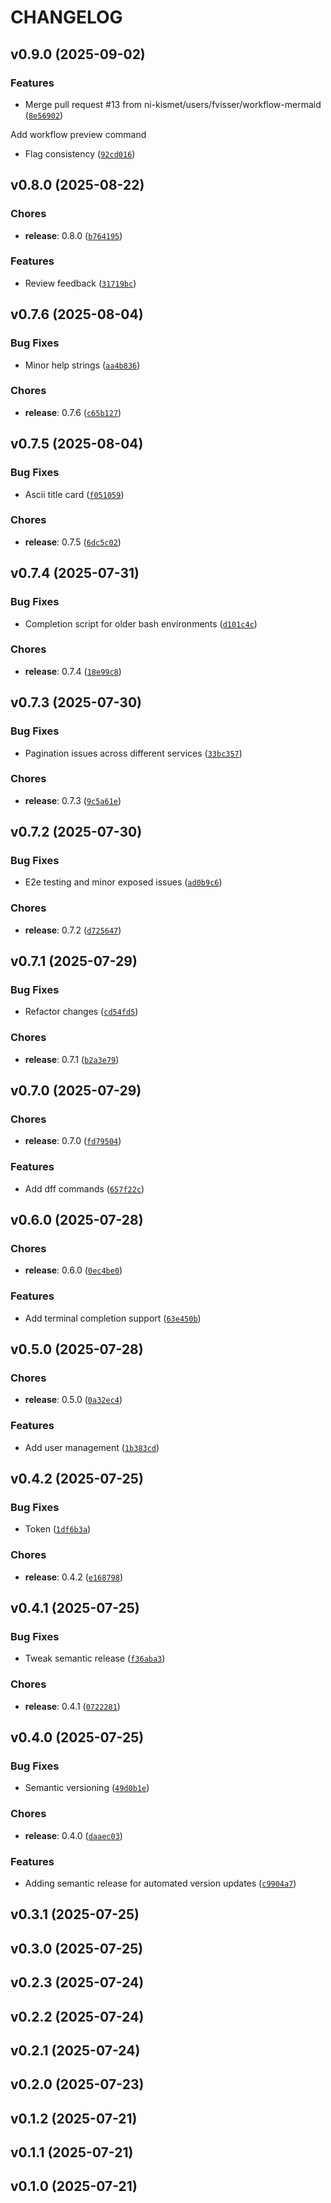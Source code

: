 # CHANGELOG


## v0.9.0 (2025-09-02)

### Features

- Merge pull request #13 from ni-kismet/users/fvisser/workflow-mermaid
  ([`8e56902`](https://github.com/ni-kismet/systemlink-cli/commit/8e56902f909075cdfff2d69c4453c741058406f4))

Add workflow preview command

- Flag consistency
  ([`92cd016`](https://github.com/ni-kismet/systemlink-cli/commit/92cd016cee143b8a6946e17b9f8ed7c08a880223))


## v0.8.0 (2025-08-22)

### Chores

- **release**: 0.8.0
  ([`b764195`](https://github.com/ni-kismet/systemlink-cli/commit/b76419509f3f7b32724dcd29ba6892bbf5d57b1d))

### Features

- Review feedback
  ([`31719bc`](https://github.com/ni-kismet/systemlink-cli/commit/31719bcf1498b5c65b10ab376fec0c411734c33e))


## v0.7.6 (2025-08-04)

### Bug Fixes

- Minor help strings
  ([`aa4b836`](https://github.com/ni-kismet/systemlink-cli/commit/aa4b8368c0f81fd06601098b3d9756e5f8bdf2f1))

### Chores

- **release**: 0.7.6
  ([`c65b127`](https://github.com/ni-kismet/systemlink-cli/commit/c65b12713e428b18032bd76f9f28e12ad88375b0))


## v0.7.5 (2025-08-04)

### Bug Fixes

- Ascii title card
  ([`f051059`](https://github.com/ni-kismet/systemlink-cli/commit/f0510594f4ca8a015829c8dc1eea743194526bc2))

### Chores

- **release**: 0.7.5
  ([`6dc5c02`](https://github.com/ni-kismet/systemlink-cli/commit/6dc5c02899c478e321cc7d764efe83051c639804))


## v0.7.4 (2025-07-31)

### Bug Fixes

- Completion script for older bash environments
  ([`d101c4c`](https://github.com/ni-kismet/systemlink-cli/commit/d101c4cc8ccf577470a2d0da80bc400bf1c1972d))

### Chores

- **release**: 0.7.4
  ([`18e99c8`](https://github.com/ni-kismet/systemlink-cli/commit/18e99c804def868fafc387a40f1ef16b8cafaa33))


## v0.7.3 (2025-07-30)

### Bug Fixes

- Pagination issues across different services
  ([`33bc357`](https://github.com/ni-kismet/systemlink-cli/commit/33bc3575f0471189229186f52dcf375fa4192f4f))

### Chores

- **release**: 0.7.3
  ([`9c5a61e`](https://github.com/ni-kismet/systemlink-cli/commit/9c5a61e513f4942609a28c1909ea986fa968e253))


## v0.7.2 (2025-07-30)

### Bug Fixes

- E2e testing and minor exposed issues
  ([`ad0b9c6`](https://github.com/ni-kismet/systemlink-cli/commit/ad0b9c608763e97dc026c02cdc0c3190bd01c150))

### Chores

- **release**: 0.7.2
  ([`d725647`](https://github.com/ni-kismet/systemlink-cli/commit/d72564774434e2b35ccc85c27ca22d7dc77781e2))


## v0.7.1 (2025-07-29)

### Bug Fixes

- Refactor changes
  ([`cd54fd5`](https://github.com/ni-kismet/systemlink-cli/commit/cd54fd5f2a7bb13f4bf38a82257b74f617c74e29))

### Chores

- **release**: 0.7.1
  ([`b2a3e79`](https://github.com/ni-kismet/systemlink-cli/commit/b2a3e79f385d85ccf6f2934313ddbd77c26e0d54))


## v0.7.0 (2025-07-29)

### Chores

- **release**: 0.7.0
  ([`fd79504`](https://github.com/ni-kismet/systemlink-cli/commit/fd79504248fe4fb099bd530d41a0585af920d2b9))

### Features

- Add dff commands
  ([`657f22c`](https://github.com/ni-kismet/systemlink-cli/commit/657f22cdb957828459e5e0602b8f32af665d37d9))


## v0.6.0 (2025-07-28)

### Chores

- **release**: 0.6.0
  ([`0ec4be0`](https://github.com/ni-kismet/systemlink-cli/commit/0ec4be00093e337537ae5cde36535aeec645c887))

### Features

- Add terminal completion support
  ([`63e450b`](https://github.com/ni-kismet/systemlink-cli/commit/63e450bef1bc53833648f4c0a87540afca12e04b))


## v0.5.0 (2025-07-28)

### Chores

- **release**: 0.5.0
  ([`0a32ec4`](https://github.com/ni-kismet/systemlink-cli/commit/0a32ec405a012db7144a7e7380006df1241f0145))

### Features

- Add user management
  ([`1b383cd`](https://github.com/ni-kismet/systemlink-cli/commit/1b383cdf9ef8f9492650c981c72a51650afaaccd))


## v0.4.2 (2025-07-25)

### Bug Fixes

- Token
  ([`1df6b3a`](https://github.com/ni-kismet/systemlink-cli/commit/1df6b3a5f03f3715ecb29ed4ed144eed94251f90))

### Chores

- **release**: 0.4.2
  ([`e168798`](https://github.com/ni-kismet/systemlink-cli/commit/e168798594f6b069aab39132055572e1ceb95bd8))


## v0.4.1 (2025-07-25)

### Bug Fixes

- Tweak semantic release
  ([`f36aba3`](https://github.com/ni-kismet/systemlink-cli/commit/f36aba31b3727b41fd9f67ab44a4993677a7a3f9))

### Chores

- **release**: 0.4.1
  ([`0722281`](https://github.com/ni-kismet/systemlink-cli/commit/0722281b1721d0519e65e80b7c1d3144a742e216))


## v0.4.0 (2025-07-25)

### Bug Fixes

- Semantic versioning
  ([`49d0b1e`](https://github.com/ni-kismet/systemlink-cli/commit/49d0b1efd5907fa0154fc54edf6a83a7e86f171c))

### Chores

- **release**: 0.4.0
  ([`daaec03`](https://github.com/ni-kismet/systemlink-cli/commit/daaec03249a91044d32f9858569098d0bc4d5f07))

### Features

- Adding semantic release for automated version updates
  ([`c9904a7`](https://github.com/ni-kismet/systemlink-cli/commit/c9904a7f4c101560502dc9dd6d2ebc0026e36c7b))


## v0.3.1 (2025-07-25)


## v0.3.0 (2025-07-25)


## v0.2.3 (2025-07-24)


## v0.2.2 (2025-07-24)


## v0.2.1 (2025-07-24)


## v0.2.0 (2025-07-23)


## v0.1.2 (2025-07-21)


## v0.1.1 (2025-07-21)


## v0.1.0 (2025-07-21)
